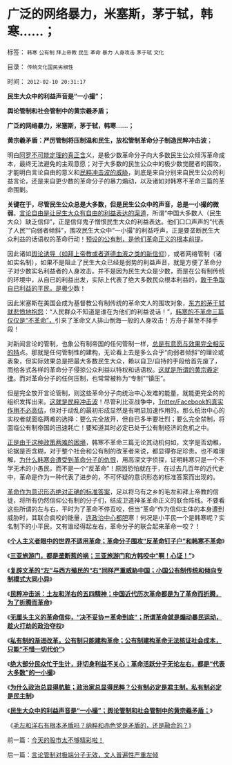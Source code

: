 # 广泛的网络暴力，米塞斯，茅于轼，韩寒……；

标签： `韩寒` `公有制` `拜上帝教` `民生` `革命` `暴力` `人身攻击` `茅于轼` `文化` 

目录： `传统文化国民劣根性`

时间： `2012-02-10 20:31:17`

**民生大众中的利益声音是“一小撮”；**

**舆论管制和社会管制中的黄宗羲矛盾；**

**广泛的网络暴力，米塞斯，茅于轼，韩寒……；**

**黄宗羲矛盾：严厉管制将压制温和民生，放松管制革命分子制造民粹冲击波**；

明白[阿罗不可能定理的真正含](../../../2012/2/8/个人主义眼中的革命分子和不革命的韩寒.md)义，是极少数革命分子向大多数民生公众倾泻革命成本，最终无法避免的主观意愿；对于大多数的民生公众中的极少数觉醒者的围攻，才能明白言论自由的意义和[民粹冲击波的威胁](../../../2012/2/9/土左和洋右的五四精神和民粹冲击波的革命.md)，到底是来自分别来自民生公众的利益言论，还是来自更少数的革命分子的暴力煽动，以及诸如对韩寒不革命三篇的革命围剿。

**关键在于，尽管民生公众总是大多数，但是民生公众中的声音，总是一小撮的微弱**。[言论自由是让民生大众有自由的利益表达的渠道](../../../2009/9/11/让社会各界都有利益代言人平等博羿.md)，所谓“中国大多数人（民生大众）缺乏信仰”，正是信仰鬼子憎恨民生大众的利益表达。他们口口声声的“代表了人民”“向弱者倾斜”，围攻民生大众中“一小撮”的利益呼声，正是要垄断民生大众利益的话语权的革命行动！[预设的公有制，是他们革命正义的根本前提](../../../2012/2/6/预设公有制革命前提的“左与右”和个人主义异端.md)。

因此诸如[舆论诱导（如拜上帝教或者道德血液之类的新信仰](../../../2012/2/4/革命的最终目标为什么总是侵犯私有财产？.md)），或者网络管制（诸如实名制），如果不是阻止了民生大众已经是弱势的利益声音，就是方便了革命分子对少数实名利益者的人身攻击。并不是因为民生大众是少数，而是在公有制传统的环境中，从自已的利益出发，实际上代表了绝大多数民众根本利益的，[敢于争取自已利益的平民，是极少](../../../2009/7/7/温总理教导我们：老百姓要争取自已的利益.md)数！

因此米塞斯在美国会成为基督教公有制传统的革命文人的围攻对象，[东方的茅于轼就悲愤地抱怨](../../../2009/1/3/中国粮食很安全！向民族英雄茅于轼先生致敬！.md)：“人民群众不知道是谁在为他们的利益说话！”，[韩寒的不革命三篇仅仅是“不革命”，](../../../2012/2/1/横眉冷对伪君子，左狗总是闹革命.md)引来了革命文人排山倒海一般的人身攻击！方舟子甚至不择手段！

对新闻言论的管制，也象公有制帝国的任何管制一样，[总是有意愿与效果完全相反的特](../../../2012/2/8/作民必然心虚,实名制压制温和观点，扩大激进面.md)点。那就是任何管制性的建构，无论看上去是多么合乎“向弱者倾斜”的理论或表象，但实际效果总是把最大多数民生大众，赖以自卫/自持的手段给首先废了，而给各式各样的革命分子侵掠公众利益以特权和话语权。[这就是所谓的黄宗羲定律](../../../2009/7/30/黄宗羲定律之体制内特权对国民利益的侵蚀.md)。而对革命分子的任何压制，也常常被称为“专制”“镇压”。

但是完全放开言论管制，则这些革命分子向统治中心发难的能量，就能更完全的的组织发挥出来。[这就是民粹冲击波](../../../2011/1/30/如何面对言论开放的危险过渡期和临界红线？.md)！尽管利比亚战争中，[Tritter/Facebook的真实作用不必高估](../../../2012/2/8/警惕互联网快速啸聚的帐号，但不必如临大敌；.md)，但对于动乱的最初形成显然是有明显加速作用的。那么统治中心的实权者就面临两难的选择：要么完全放开，但自已多半要壮烈；要么完全禁制，将面临公有制帝国的迅速耗亡！要知道其时必定已处于公有制经济的危机之中。

[正是由于这种政策两难的困境](../../../2011/10/30/脱离私有制的“民主”将毁于民粹冲击波.md)，韩寒不革命三篇无论其动机何如，文字是否幼稚，论据是否含糊，对于整个社会和公有制的改革者来说，都显得弥足珍贵。也不难理解，[为什么韩寒会遭受到革命分子的仇恨](../../../2012/1/19/建构社会是大忌讳；“反谷物法”不是革命.md)，用高深文字侦探，证明韩寒只是一个不学无术的小愚民，而不是一个“反革命”！原因恐怕就在于，在过去几百年的近代史中，革命是作为一种代表了进步的，不可怀疑的意识形态的标准答案而出现的。

[革命作为意识形态绝对正确的标准答案](../../../2012/2/9/为什么郑民生屠幼会得到革命分子的广泛同情？.md)，足以将乌有之乡的毛左和拜上帝教的信徒，将所有仍然信仰公有制的分子们，结成卫道神圣革命正义的联合阵线。不要看这些所谓的左与右，平时为了革命不停互咬，但当“革命”作为信仰主体的本身遭到威胁时，其联合疯咬的能量，[连政治中心都胆](../../../2010/5/14/用民主要求政府也要用民主约束自已.md)寒！何况是小平民一个是韩寒呢？实名制下的小平民，又有谁经得起左右，革命分子的联合起来革命一咬？！

《[**个人主义者眼中的世界不适用革命；革命分子围攻“反革命钉子户”和韩寒不革命**](../../../2012/2/8/个人主义眼中的革命分子和不革命的韩寒.md)》

《[**三亚旅游门，都是垄断惹的祸；三亚旅游门和方韩咬中“啊！心证！”**](../../../2012/2/8/三亚旅游门和方韩咬中“啊！心证！”.md)》

《[**复辟文革的“左”与西方殖民的“右”同样严重威胁中国；小国公有制传统和倾向专制模式大同小异**](../../../2012/2/9/世界上小国的公有制和专制倾向大同小异.md)》

《[**民粹冲击派：土左和洋右的五四精神；中国近代历次革命都是为了革命而折腾，为了折腾而革命**](../../../2012/2/9/土左和洋右的五四精神和民粹冲击波的革命.md)》

《[**无厘头主义的革命信仰，“决不妥协＝革命到底”；所谓革命就是煽动暴民运动，趁火打劫的政治夺权**](../../../2012/2/9/“无厘头主义”的革命信仰和真实的颠覆逻辑.md)》

《[**私有制的渐进改革，公有制只能建构革命；公有制建构革命无法核证社会成本，只能“不惜一切代价”**](../../../2012/2/9/为什么郑民生屠幼会得到革命分子的广泛同情？.md)》

《[**绝大部分民众忙于生计，非切身利益不关心；革命活跃分子无论左右，都是“代表大多数”的一小撮**](../../../2012/2/10/革命的误区“谁才是大多数”？.md)》

《[**为什么政治总显得肮脏；政治家总显得民粹？公有制必定是君主制，私有制必定是民主制**](../../../2012/2/10/中国国民主素质不亚于美国，文人素质与美国一样愚昧.md)》

《[**民生大众中的利益声音是“一小撮”；舆论管制和社会管制中的黄宗羲矛盾；**](http://darthvad.blog.163.com/blog/static/5339947020121108227121/)》

《[毛左和洋右有根本矛盾吗？纳粹和赤色党是矛盾的，还是融合的？](../../../2012/2/10/毛左和洋右有根本矛盾吗？.md)》



前一篇：[今天的股市太不够精彩啦！](../../../2012/2/10/今天的股市太不够精彩啦！.md)

后一篇：[言论管制对极端分子无效，文人普遍性严重左倾](../../../2012/2/11/言论管制对极端分子无效，文人普遍性严重左倾.md)